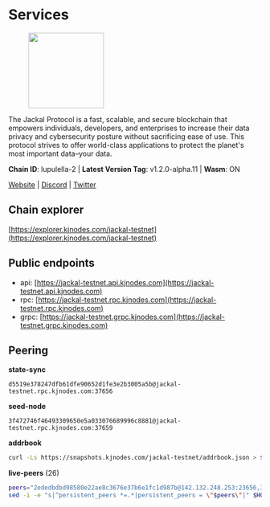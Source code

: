 # Services

<figure><img src="https://raw.githubusercontent.com/kj89/testnet_manuals/main/pingpub/logos/jackal.png" width="150" alt=""><figcaption></figcaption></figure>

The Jackal Protocol is a fast, scalable, and secure blockchain that empowers  individuals, developers, and enterprises to increase their data privacy and  cybersecurity posture without sacrificing ease of use. This protocol strives  to offer world-class applications to protect the planet's most important data–your data.

**Chain ID**: lupulella-2 | **Latest Version Tag**: v1.2.0-alpha.11 | **Wasm**: ON

[Website](https://jackalprotocol.com) | [Discord](https://discord.com/invite/5GKym3p6rj) | [Twitter](https://twitter.com/Jackal_Protocol)


## Chain explorer
[https://explorer.kjnodes.com/jackal-testnet](https://explorer.kjnodes.com/jackal-testnet)

## Public endpoints

* api: [https://jackal-testnet.api.kjnodes.com](https://jackal-testnet.api.kjnodes.com)
* rpc: [https://jackal-testnet.rpc.kjnodes.com](https://jackal-testnet.rpc.kjnodes.com)
* grpc: [https://jackal-testnet.grpc.kjnodes.com](https://jackal-testnet.grpc.kjnodes.com)

## Peering

**state-sync**

```text
d5519e378247dfb61dfe90652d1fe3e2b3005a5b@jackal-testnet.rpc.kjnodes.com:37656
```

**seed-node**

```text
3f472746f46493309650e5a033076689996c8881@jackal-testnet.rpc.kjnodes.com:37659
```

**addrbook**
```bash
curl -Ls https://snapshots.kjnodes.com/jackal-testnet/addrbook.json > $HOME/.canine/config/addrbook.json
```

**live-peers** (26)
```bash
peers="2ededbdbd98580e22ae8c3676e37b6e1fc1d987b@142.132.248.253:23656,3c6d856a429224201d78c7f28026874d10a27f57@5.75.227.78:26656,c28ae12dc190b2abfc578f8ed2fea90fa5ff3b1d@65.108.134.208:26656,6c6c7f370febd64447770da8aec0b9d359d61565@65.109.70.23:17556,4ea723e652f11433734ae2aa6f364ef0510d6636@16.163.74.176:26626,b26f63f307ca8e80033cbc618f7577e5be7f0c1a@95.217.118.96:27363,d5519e378247dfb61dfe90652d1fe3e2b3005a5b@65.109.68.190:37656,5c2a752c9b1952dbed075c56c600c3a79b58c395@195.3.220.57:26906,0e3058446ee9b1ad449b5d3a60d5c4f92dd3785c@65.109.30.12:56656,09d9127972ded9e22f9f11833ed7fcfa149cf1fa@65.109.92.240:19126,bb36af02fd6e50f3bedbc58b3589bdc203d896fc@103.19.25.157:26656,f3e70d3de1974208af04dac6fabd657ab4abf0ff@65.108.75.107:24656,0394449cab5a29f24dd4f37683d3b7622f27c0fc@65.108.206.118:61156,6c7100291f35132ac1b58ff7c6d05b4ce75512b7@65.108.70.119:36156,11b91d243d43e761c96cfbf49f2f2bd06cce2df8@65.109.23.114:17556,372111fd8c3c11a57cd34db58b2bdd8d2b6e5005@172.104.19.93:26656,80420ad774e622bda8e1dfa9b80da11eee7eed1f@144.126.140.252:29656,5eedbfbe64b942f4ab54db3842acf3bfab034c24@161.97.74.88:46656,9a2c091798681f89b11f8eea370bf9c6284437c5@167.86.115.183:26656,1b191fb9ef837dec648136097f94925a15dd85ab@213.170.135.20:26516,451622fd913f6119a67f67e65f3ab82c3fbea529@78.107.253.133:32656,2633208f609ac5fc77fac203dd23326ba0fc9902@185.208.207.94:26656,b549c1092e37db22576e31f19cbec4b1b3b36503@116.202.227.117:37656,a0f726a3dffb45d9cbde0913701bd757fcd7e434@157.90.2.254:36656,84af58201840781a0a62449d1dcdb0ad0cf5bdb3@91.223.3.144:26356,fa10dc1a1dc81ee2741e7f88327cb13d2ab56f54@65.109.23.182:19126"
sed -i -e "s|^persistent_peers *=.*|persistent_peers = \"$peers\"|" $HOME/.canine/config/config.toml
```
